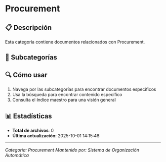 # Procurement

## 📋 Descripción
Esta categoría contiene documentos relacionados con Procurement.

## 📁 Subcategorías

## 🔍 Cómo usar
1. Navega por las subcategorías para encontrar documentos específicos
2. Usa la búsqueda para encontrar contenido específico
3. Consulta el índice maestro para una visión general

## 📊 Estadísticas
- **Total de archivos**: 0 
- **Última actualización**: 2025-10-01 14:15:48

---
*Categoría: Procurement*
*Mantenido por: Sistema de Organización Automática*
